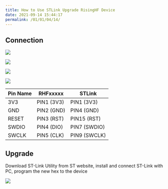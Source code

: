 ```yaml
---
title: How to Use STLink Upgrade RisingHF Device
date: 2021-09-14 15:44:17
permalink: /01/01/04/14/
---
```

## Connection

![](https://risinghf-wiki.oss-cn-shenzhen.aliyuncs.com/upload/img/18ef5c66fd35ea638ff1ffeb9313b8e7.jpeg)

![](https://risinghf-wiki.oss-cn-shenzhen.aliyuncs.com/upload/img/a215e203409996138706e0d18f1c8aa2.png)

![](https://risinghf-wiki.oss-cn-shenzhen.aliyuncs.com/upload/img/3152f367af3c02fee3f7981f13cc6cc5.jpeg)

![](https://risinghf-wiki.oss-cn-shenzhen.aliyuncs.com/upload/img/490b8c4409109e6e19a0bb8fa70ae5e6.jpeg)

| Pin Name | RHFxxxxx | STLink |
| ------------------ | ------------------ | ---------------- |
| 3V3      | PIN1 (3V3)         | PIN1 (3V3)       |
| GND      | PIN2 (GND)         | PIN4 (GND)       |
| RESET    | PIN3 (RST)         | PIN15 (RST)      |
| SWDIO    | PIN4 (DIO)         | PIN7 (SWDIO)     |
| SWCLK    | PIN5 (CLK)         | PIN9 (SWCLK)     |

## Upgrade

Download ST-Link Utility from ST website, install and connect ST-Link with PC, program the new hex to the device

![](https://risinghf-wiki.oss-cn-shenzhen.aliyuncs.com/upload/img/7931f172eefd6f818995cd31a2086255.jpeg)
